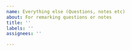 ```yaml
---
name: Everything else (Questions, notes etc)
about: For remarking questions or notes
title: ''
labels: ''
assignees: ''

---
```


<!-- **Questions are preferred to be kept to the discussions tab where possible, but otherwise go for it. be polite and as clear as possible.** -->
